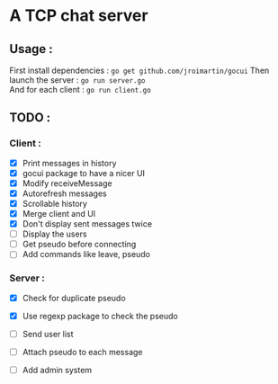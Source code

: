 # A TCP chat server

## Usage :

First install dependencies : 
    `go get github.com/jroimartin/gocui`
Then launch the server :
    `go run server.go`                
And for each client : 
    `go run client.go`


## TODO :
### Client :
- [x] Print messages in history
- [x] gocui package to have a nicer UI
- [x] Modify receiveMessage
- [x] Autorefresh messages
- [x] Scrollable history
- [x] Merge client and UI
- [x] Don't display sent messages twice
- [ ] Display the users
- [ ] Get pseudo before connecting
- [ ] Add commands like leave, pseudo

### Server : 
- [x] Check for duplicate pseudo
- [x] Use regexp package to check the pseudo
- [ ] Send user list
- [ ] Attach pseudo to each message
- [ ] Add admin system

